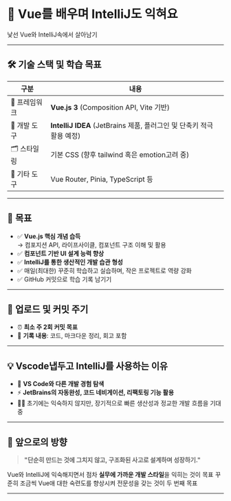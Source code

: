 # 🚀 Vue를 배우며 IntelliJ도 익혀요

낯선 Vue와 IntelliJ속에서 살아남기

---

## 🛠️ 기술 스택 및 학습 목표

| 구분            | 내용                                                                 |
|-----------------|----------------------------------------------------------------------|
| 🎨 프레임워크    | **Vue.js 3** (Composition API, Vite 기반)                            |
| 🧰 개발 도구     | **IntelliJ IDEA** (JetBrains 제품, 플러그인 및 단축키 적극 활용 예정) |
| 🗂️ 스타일링      | 기본 CSS (향후 tailwind 혹은 emotion고려 중)                            |
| 🔧 기타 도구     | Vue Router, Pinia, TypeScript 등                                      |

---

## 🎯 목표

- ✅ **Vue.js 핵심 개념 습득**  
  → 컴포지션 API, 라이프사이클, 컴포넌트 구조 이해 및 활용  
- ✅ **컴포넌트 기반 UI 설계 능력 향상**
- ✅ **IntelliJ를 통한 생산적인 개발 습관 형성**
- ✅ 매일(최대한) 꾸준히 학습하고 실습하며, 작은 프로젝트로 역량 강화
- ✅ GitHub 커밋으로 학습 기록 남기기

---

## 📅 업로드 및 커밋 주기

- ⏰ **최소 주 2회 커밋 목표**
- 🧾 **기록 내용**: 코드, 마크다운 정리, 회고 포함

---

## 💡 Vscode냅두고 IntelliJ를 사용하는 이유

- 🧠 **VS Code와 다른 개발 경험 탐색**
- ⚡ **JetBrains의 자동완성, 코드 네비게이션, 리팩토링 기능 활용**
- 🧘‍♂️ 초기에는 익숙하지 않지만, 장기적으로 빠른 생산성과 정교한 개발 흐름을 기대중

---

## 🐾 앞으로의 방향

> **"단순히 만드는 것에 그치지 않고, 구조화된 사고로 설계하며 성장하기."**

Vue와 IntelliJ에 익숙해지면서 점차 **실무에 가까운 개발 스타일**을 익히는 것이 목표
꾸준히 조금씩 Vue애 대한 숙련도를 향상시켜 전문성을 갖는 것이 두 번째 목표

---
